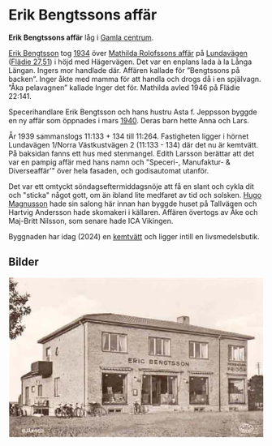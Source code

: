 # Erik Bengtssons affär

**Erik Bengtssons affär** låg i [Gamla centrum](Gamla%20centrum.md).

[Erik Bengtsson](Erik%20Bengtsson.md) tog [1934](1934.md) över [Mathilda Rolofssons affär](Mathilda%20Rolofssons%20affär.md) på [Lundavägen](Lundavägen.md) ([Flädie 27,51](Flädie%2027,51.md)) i
höjd med Hägervägen. Det var en enplans lada à la Långa Längan. Ingers mor handlade där. Affären kallade för ”Bengtssons på backen”. Inger åkte med mamma för att handla och drogs då i en spjälvagn. ”Åka pelavagnen” kallade Inger det för. Mathilda avled 1946 på Flädie 22:141.

Specerihandlare Erik Bengtsson och hans hustru Asta f. Jeppsson byggde en ny affär som öppnades i mars [1940](1940.md). Deras barn hette Anna och Lars.

År 1939 sammanslogs 11:133 + 134 till 11:264. Fastigheten ligger i hörnet Lundavägen 1/Norra Västkustvägen 2 (11:133 - 134) där det nu är kemtvätt. På baksidan fanns ett hus med stenmangel. Edith Larsson berättar att det var en pampig affär med hans namn och "Speceri-, Manufaktur- & Diverseaffär'" över hela fasaden, och godisautomat utanför.

Det var ett omtyckt söndagseftermiddagsnöje att få en slant och cykla dit och "sticka" något gott, om än ibland lite medfaret av tid och solsken. [Hugo Magnusson](Hugo%20Magnusson.md) hade sin salong här innan han byggde huset på Tallvägen och Hartvig Andersson hade skomakeri i källaren. Affären övertogs av Åke och Maj-Britt Nilsson, som senare hade ICA Vikingen.


Byggnaden har idag (2024) en [kemtvätt](kemtvätt.md) och ligger intill en livsmedelsbutik.

## Bilder

![Gamla_centrum_001](images/Gamla_centrum_001.png)
